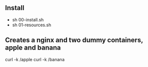 ## Install
 - sh 00-install.sh
 - sh 01-resources.sh

## Creates a nginx and two dummy containers, apple and banana

curl -k <endpoint>/apple
curl -k <endpoint>/banana
